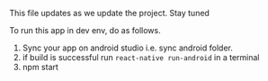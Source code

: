 This file updates as we update the project. Stay tuned

To run this app in dev env, do as follows.
1. Sync your app on android studio i.e. sync android folder.
2. if build is successful run `react-native run-android` in a terminal
3. npm start
